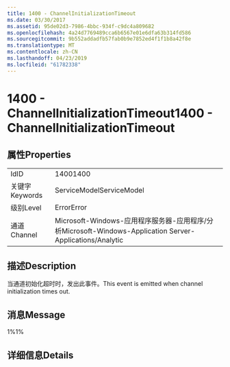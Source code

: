 ```yaml
---
title: 1400 - ChannelInitializationTimeout
ms.date: 03/30/2017
ms.assetid: 95de02d3-7986-4bbc-934f-c9dc4a809682
ms.openlocfilehash: 4a24d7769489cca6b6567e01e6dfa63b314fd586
ms.sourcegitcommit: 9b552addadfb57fab0b9e7852ed4f1f1b8a42f8e
ms.translationtype: MT
ms.contentlocale: zh-CN
ms.lasthandoff: 04/23/2019
ms.locfileid: "61782338"
---
```

# <a name="1400---channelinitializationtimeout"></a><span data-ttu-id="0e4c5-102">1400 - ChannelInitializationTimeout</span><span class="sxs-lookup"><span data-stu-id="0e4c5-102">1400 - ChannelInitializationTimeout</span></span>
## <a name="properties"></a><span data-ttu-id="0e4c5-103">属性</span><span class="sxs-lookup"><span data-stu-id="0e4c5-103">Properties</span></span>  
  
|||  
|-|-|  
|<span data-ttu-id="0e4c5-104">Id</span><span class="sxs-lookup"><span data-stu-id="0e4c5-104">ID</span></span>|<span data-ttu-id="0e4c5-105">1400</span><span class="sxs-lookup"><span data-stu-id="0e4c5-105">1400</span></span>|  
|<span data-ttu-id="0e4c5-106">关键字</span><span class="sxs-lookup"><span data-stu-id="0e4c5-106">Keywords</span></span>|<span data-ttu-id="0e4c5-107">ServiceModel</span><span class="sxs-lookup"><span data-stu-id="0e4c5-107">ServiceModel</span></span>|  
|<span data-ttu-id="0e4c5-108">级别</span><span class="sxs-lookup"><span data-stu-id="0e4c5-108">Level</span></span>|<span data-ttu-id="0e4c5-109">Error</span><span class="sxs-lookup"><span data-stu-id="0e4c5-109">Error</span></span>|  
|<span data-ttu-id="0e4c5-110">通道</span><span class="sxs-lookup"><span data-stu-id="0e4c5-110">Channel</span></span>|<span data-ttu-id="0e4c5-111">Microsoft-Windows-应用程序服务器-应用程序/分析</span><span class="sxs-lookup"><span data-stu-id="0e4c5-111">Microsoft-Windows-Application Server-Applications/Analytic</span></span>|  
  
## <a name="description"></a><span data-ttu-id="0e4c5-112">描述</span><span class="sxs-lookup"><span data-stu-id="0e4c5-112">Description</span></span>  
 <span data-ttu-id="0e4c5-113">当通道初始化超时时，发出此事件。</span><span class="sxs-lookup"><span data-stu-id="0e4c5-113">This event is emitted when channel initialization times out.</span></span>  
  
## <a name="message"></a><span data-ttu-id="0e4c5-114">消息</span><span class="sxs-lookup"><span data-stu-id="0e4c5-114">Message</span></span>  
 <span data-ttu-id="0e4c5-115">1%</span><span class="sxs-lookup"><span data-stu-id="0e4c5-115">1%</span></span>  
  
## <a name="details"></a><span data-ttu-id="0e4c5-116">详细信息</span><span class="sxs-lookup"><span data-stu-id="0e4c5-116">Details</span></span>
